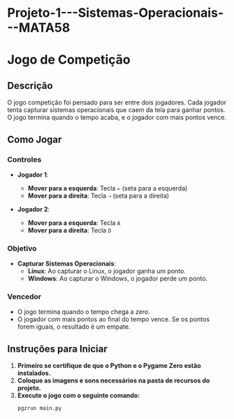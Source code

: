 # Projeto-1---Sistemas-Operacionais---MATA58

# Jogo de Competição

## Descrição

O jogo competição foi pensado para ser entre dois jogadores. Cada jogador tenta capturar sistemas operacionais que caem da tela para ganhar pontos. O jogo termina quando o tempo acaba, e o jogador com mais pontos vence.

## Como Jogar

### Controles

- **Jogador 1**:
  - **Mover para a esquerda**: Tecla `←` (seta para a esquerda)
  - **Mover para a direita**: Tecla `→` (seta para a direita)

- **Jogador 2**:
  - **Mover para a esquerda**: Tecla `A`
  - **Mover para a direita**: Tecla `D`

### Objetivo

- **Capturar Sistemas Operacionais**:
  - **Linux**: Ao capturar o Linux, o jogador ganha um ponto.
  - **Windows**: Ao capturar o Windows, o jogador perde um ponto.

### Vencedor

- O jogo termina quando o tempo chega a zero.
- O jogador com mais pontos ao final do tempo vence. Se os pontos forem iguais, o resultado é um empate.

## Instruções para Iniciar

1. **Primeiro se certifique de que o Python e o Pygame Zero estão instalados.**
2. **Coloque as imagens e sons necessários na pasta de recursos do projeto.**
3. **Execute o jogo com o seguinte comando:**
   ```bash
   pgzrun main.py
